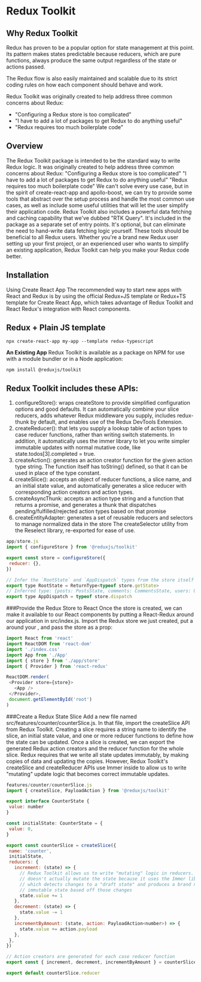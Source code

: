 # Redux Toolkit

## Why Redux Toolkit 

Redux has proven to be a popular option for state management at this point. Its pattern makes states predictable because reducers, which are pure functions, always produce the same output regardless of the state or actions passed.

The Redux flow is also easily maintained and scalable due to its strict coding rules on how each component should behave and work. 

Redux Toolkit was originally created to help address three common concerns about Redux:

- "Configuring a Redux store is too complicated"
- "I have to add a lot of packages to get Redux to do anything useful"
- "Redux requires too much boilerplate code"

## Overview

The Redux Toolkit package is intended to be the standard way to write Redux logic. It was originally created to help address three common concerns about Redux:
"Configuring a Redux store is too complicated"
"I have to add a lot of packages to get Redux to do anything useful"
"Redux requires too much boilerplate code"
We can't solve every use case, but in the spirit of create-react-app and apollo-boost, we can try to provide some tools that abstract over the setup process and handle the most common use cases, as well as include some useful utilities that will let the user simplify their application code.
Redux Toolkit also includes a powerful data fetching and caching capability that we've dubbed "RTK Query". It's included in the package as a separate set of entry points. It's optional, but can eliminate the need to hand-write data fetching logic yourself.
These tools should be beneficial to all Redux users. Whether you're a brand new Redux user setting up your first project, or an experienced user who wants to simplify an existing application, Redux Toolkit can help you make your Redux code better.
## Installation
Using Create React App​
The recommended way to start new apps with React and Redux is by using the official Redux+JS template or Redux+TS template for Create React App, which takes advantage of Redux Toolkit and React Redux's integration with React components.
## Redux + Plain JS template
`npx create-react-app my-app --template redux-typescript`

**An Existing App**
Redux Toolkit is available as a package on NPM for use with a module bundler or in a Node application:
```
npm install @reduxjs/toolkit
```
## Redux Toolkit includes these APIs:
1. configureStore(): wraps createStore to provide simplified configuration options and good defaults. It can automatically combine your slice reducers, adds whatever Redux middleware you supply, includes redux-thunk by default, and enables use of the Redux DevTools Extension.
2. createReducer(): that lets you supply a lookup table of action types to case reducer functions, rather than writing switch statements. In addition, it automatically uses the immer library to let you write simpler immutable updates with normal mutative code, like state.todos[3].completed = true.
3. createAction(): generates an action creator function for the given action type string. The function itself has toString() defined, so that it can be used in place of the type constant.
4. createSlice(): accepts an object of reducer functions, a slice name, and an initial state value, and automatically generates a slice reducer with corresponding action creators and action types.
5. createAsyncThunk: accepts an action type string and a function that returns a promise, and generates a thunk that dispatches pending/fulfilled/rejected action types based on that promise
6. createEntityAdapter: generates a set of reusable reducers and selectors to manage normalized data in the store
The createSelector utility from the Reselect library, re-exported for ease of use.

```javascript
app/store.js
import { configureStore } from '@reduxjs/toolkit'

export const store = configureStore({
 reducer: {},
})

// Infer the `RootState` and `AppDispatch` types from the store itself
export type RootState = ReturnType<typeof store.getState>
// Inferred type: {posts: PostsState, comments: CommentsState, users: UsersState}
export type AppDispatch = typeof store.dispatch
```

###Provide the Redux Store to React​
Once the store is created, we can make it available to our React components by putting a React-Redux <Provider> around our application in src/index.js. Import the Redux store we just created, put a <Provider> around your <App>, and pass the store as a prop:
```index.js
import React from 'react'
import ReactDOM from 'react-dom'
import './index.css'
import App from './App'
import { store } from './app/store'
import { Provider } from 'react-redux'

ReactDOM.render(
 <Provider store={store}>
   <App />
 </Provider>,
 document.getElementById('root')
)
```
###Create a Redux State Slice​
Add a new file named src/features/counter/counterSlice.js. In that file, import the createSlice API from Redux Toolkit.
Creating a slice requires a string name to identify the slice, an initial state value, and one or more reducer functions to define how the state can be updated. Once a slice is created, we can export the generated Redux action creators and the reducer function for the whole slice.
Redux requires that we write all state updates immutably, by making copies of data and updating the copies. However, Redux Toolkit's createSlice and createReducer APIs use Immer inside to allow us to write "mutating" update logic that becomes correct immutable updates.

```javascript
features/counter/counterSlice.js
import { createSlice, PayloadAction } from '@reduxjs/toolkit'

export interface CounterState {
 value: number
}

const initialState: CounterState = {
 value: 0,
}

export const counterSlice = createSlice({
 name: 'counter',
 initialState,
 reducers: {
   increment: (state) => {
     // Redux Toolkit allows us to write "mutating" logic in reducers. It
     // doesn't actually mutate the state because it uses the Immer library,
     // which detects changes to a "draft state" and produces a brand new
     // immutable state based off those changes
     state.value += 1
   },
   decrement: (state) => {
     state.value -= 1
   },
   incrementByAmount: (state, action: PayloadAction<number>) => {
     state.value += action.payload
   },
 },
})

// Action creators are generated for each case reducer function
export const { increment, decrement, incrementByAmount } = counterSlice.actions

export default counterSlice.reducer


```